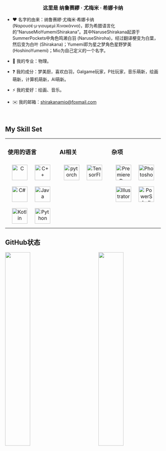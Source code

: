 ### <div align="center">这里是 纳鲁赛繆 · 尤梅米 · 希娜卡纳</div>  
  

- ❤️ 名字的由来：纳鲁赛繆·尤梅米·希娜卡纳 (Ναρουσέ·μ·γιουμεμί·Χινακάννα)，即为希腊语言化的“NaruseMioYumemiShirakana”。其中NaruseShirakana起源于SummerPockets中角色鸣濑白羽 (NaruseShiroha)，经过翻译梗变为白葉，然后变为白叶 (Shirakana)；Yumemi即为星之梦角色星野梦美 (HoshinoYumemi)；Mio为自己定义的一个名字。  
  

- 📖 我的专业：物理。  
  

- ❓ 我的成分：梦美厨，喜欢白羽，Galgame玩家，P社玩家，音乐萌新，绘画萌新，计算机萌新，AI萌新。  
  

- ⚡ 我的爱好：绘画、音乐。  
  

- ✉️ 我的邮箱：shirakanamio@foxmail.com  
  

<br/>  


## My Skill Set  
<table><tr><td valign="top" width="33%">



### 使用的语言  
<div align="center">  
<a href="https://www.cprogramming.com/" target="_blank"><img style="margin: 10px" src="https://profilinator.rishav.dev/skills-assets/c-original.svg" alt="C" height="50" /></a>  
<a href="https://www.cplusplus.com/" target="_blank"><img style="margin: 10px" src="https://profilinator.rishav.dev/skills-assets/cplusplus-original.svg" alt="C++" height="50" /></a>  
<a href="https://docs.microsoft.com/en-us/dotnet/csharp/" target="_blank"><img style="margin: 10px" src="https://profilinator.rishav.dev/skills-assets/csharp-original.svg" alt="C#" height="50" /></a>  
<a href="https://www.java.com/" target="_blank"><img style="margin: 10px" src="https://profilinator.rishav.dev/skills-assets/java-original-wordmark.svg" alt="Java" height="50" /></a>  
<a href="https://kotlinlang.org/" target="_blank"><img style="margin: 10px" src="https://profilinator.rishav.dev/skills-assets/kotlinlang-icon.svg" alt="Kotlin" height="50" /></a>  
<a href="https://www.python.org/" target="_blank"><img style="margin: 10px" src="https://profilinator.rishav.dev/skills-assets/python-original.svg" alt="Python" height="50" /></a>  
</div>

</td><td valign="top" width="33%">



### AI相关  
<div align="center">  
<a href="https://pytorch.org/" target="_blank"><img style="margin: 10px" src="https://profilinator.rishav.dev/skills-assets/pytorch-icon.svg" alt="pytorch" height="50" /></a>  
<a href="https://www.tensorflow.org/" target="_blank"><img style="margin: 10px" src="https://profilinator.rishav.dev/skills-assets/tensorflow-icon.svg" alt="TensorFlow" height="50" /></a>  
</div>

</td><td valign="top" width="33%">



### 杂项  
<div align="center">  
<a href="https://www.adobe.com/in/products/premiere.html" target="_blank"><img style="margin: 10px" src="https://profilinator.rishav.dev/skills-assets/adobepremierepro.png" alt="Premiere Pro" height="50" /></a>  
<a href="https://www.adobe.com/in/products/photoshop.html" target="_blank"><img style="margin: 10px" src="https://profilinator.rishav.dev/skills-assets/photoshop-plain.svg" alt="Photoshop" height="50" /></a>  
<a href="https://www.adobe.com/in/products/illustrator.html" target="_blank"><img style="margin: 10px" src="https://profilinator.rishav.dev/skills-assets/adobe_illustrator-icon.svg" alt="Illustrator" height="50" /></a>  
<a href="https://docs.microsoft.com/en-us/powershell/" target="_blank"><img style="margin: 10px" src="https://profilinator.rishav.dev/skills-assets/powershell.png" alt="PowerShell" height="50" /></a>  
</div>

</td></tr></table>  


## GitHub状态 


<img src="https://github-readme-stats.vercel.app/api?username=NaruseMioShirakana&show_icons=true&count_private=true&hide_border=true" align="right" width="40%"/>

<img src="https://github-readme-stats.vercel.app/api/top-langs/?username=NaruseMioShirakana&hide_border=true&layout=compact&count_private=true" align="left" width="40%" />  

